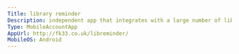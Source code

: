 ```yaml
---
Title: library reminder
Description: independent app that integrates with a large number of library accounts web portals to provide a reminder app on your mobile device.
Type: MobileAccountApp
AppUrl: http://fk33.co.uk/libreminder/
MobileOS: Android
---
```

